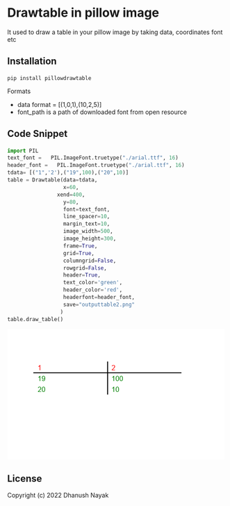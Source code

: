 # Drawtable in pillow image 
It used to draw a table in your pillow image by taking data, coordinates font etc

## Installation
```
pip install pillowdrawtable
```

Formats
- data format = [(1,0,1),(10,2,5)]
- font_path is a path of downloaded font from open resource
  

## Code Snippet 

```python
import PIL
text_font =   PIL.ImageFont.truetype("./arial.ttf", 16)
header_font =   PIL.ImageFont.truetype("./arial.ttf", 16)
tdata= [("1",'2'),("19",100),("20",10)]
table = Drawtable(data=tdata,
                  x=60,
                xend=400,
                  y=80,
                  font=text_font,
                  line_spacer=10,
                  margin_text=10,
                  image_width=500,
                  image_height=300,
                  frame=True,
                  grid=True,
                  columngrid=False,
                  rowgrid=False,
                  header=True,
                  text_color='green',
                  header_color='red',
                  headerfont=header_font,
                  save="outputtable2.png"
                 )
table.draw_table()
```
![plot](./output/outputtable.png)
## License
Copyright (c) 2022 Dhanush Nayak
